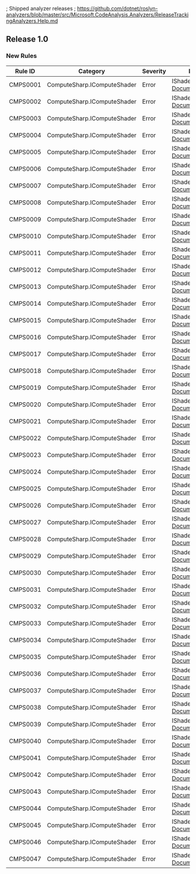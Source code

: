 ﻿; Shipped analyzer releases
; https://github.com/dotnet/roslyn-analyzers/blob/master/src/Microsoft.CodeAnalysis.Analyzers/ReleaseTrackingAnalyzers.Help.md

## Release 1.0

### New Rules

Rule ID | Category | Severity | Notes
--------|----------|----------|-------
CMPS0001 | ComputeSharp.IComputeShader | Error | IShaderGenerator, [Documentation](https://github.com/Sergio0694/ComputeSharp)
CMPS0002 | ComputeSharp.IComputeShader | Error | IShaderGenerator, [Documentation](https://github.com/Sergio0694/ComputeSharp)
CMPS0003 | ComputeSharp.IComputeShader | Error | IShaderGenerator, [Documentation](https://github.com/Sergio0694/ComputeSharp)
CMPS0004 | ComputeSharp.IComputeShader | Error | IShaderGenerator, [Documentation](https://github.com/Sergio0694/ComputeSharp)
CMPS0005 | ComputeSharp.IComputeShader | Error | IShaderGenerator, [Documentation](https://github.com/Sergio0694/ComputeSharp)
CMPS0006 | ComputeSharp.IComputeShader | Error | IShaderGenerator, [Documentation](https://github.com/Sergio0694/ComputeSharp)
CMPS0007 | ComputeSharp.IComputeShader | Error | IShaderGenerator, [Documentation](https://github.com/Sergio0694/ComputeSharp)
CMPS0008 | ComputeSharp.IComputeShader | Error | IShaderGenerator, [Documentation](https://github.com/Sergio0694/ComputeSharp)
CMPS0009 | ComputeSharp.IComputeShader | Error | IShaderGenerator, [Documentation](https://github.com/Sergio0694/ComputeSharp)
CMPS0010 | ComputeSharp.IComputeShader | Error | IShaderGenerator, [Documentation](https://github.com/Sergio0694/ComputeSharp)
CMPS0011 | ComputeSharp.IComputeShader | Error | IShaderGenerator, [Documentation](https://github.com/Sergio0694/ComputeSharp)
CMPS0012 | ComputeSharp.IComputeShader | Error | IShaderGenerator, [Documentation](https://github.com/Sergio0694/ComputeSharp)
CMPS0013 | ComputeSharp.IComputeShader | Error | IShaderGenerator, [Documentation](https://github.com/Sergio0694/ComputeSharp)
CMPS0014 | ComputeSharp.IComputeShader | Error | IShaderGenerator, [Documentation](https://github.com/Sergio0694/ComputeSharp)
CMPS0015 | ComputeSharp.IComputeShader | Error | IShaderGenerator, [Documentation](https://github.com/Sergio0694/ComputeSharp)
CMPS0016 | ComputeSharp.IComputeShader | Error | IShaderGenerator, [Documentation](https://github.com/Sergio0694/ComputeSharp)
CMPS0017 | ComputeSharp.IComputeShader | Error | IShaderGenerator, [Documentation](https://github.com/Sergio0694/ComputeSharp)
CMPS0018 | ComputeSharp.IComputeShader | Error | IShaderGenerator, [Documentation](https://github.com/Sergio0694/ComputeSharp)
CMPS0019 | ComputeSharp.IComputeShader | Error | IShaderGenerator, [Documentation](https://github.com/Sergio0694/ComputeSharp)
CMPS0020 | ComputeSharp.IComputeShader | Error | IShaderGenerator, [Documentation](https://github.com/Sergio0694/ComputeSharp)
CMPS0021 | ComputeSharp.IComputeShader | Error | IShaderGenerator, [Documentation](https://github.com/Sergio0694/ComputeSharp)
CMPS0022 | ComputeSharp.IComputeShader | Error | IShaderGenerator, [Documentation](https://github.com/Sergio0694/ComputeSharp)
CMPS0023 | ComputeSharp.IComputeShader | Error | IShaderGenerator, [Documentation](https://github.com/Sergio0694/ComputeSharp)
CMPS0024 | ComputeSharp.IComputeShader | Error | IShaderGenerator, [Documentation](https://github.com/Sergio0694/ComputeSharp)
CMPS0025 | ComputeSharp.IComputeShader | Error | IShaderGenerator, [Documentation](https://github.com/Sergio0694/ComputeSharp)
CMPS0026 | ComputeSharp.IComputeShader | Error | IShaderGenerator, [Documentation](https://github.com/Sergio0694/ComputeSharp)
CMPS0027 | ComputeSharp.IComputeShader | Error | IShaderGenerator, [Documentation](https://github.com/Sergio0694/ComputeSharp)
CMPS0028 | ComputeSharp.IComputeShader | Error | IShaderGenerator, [Documentation](https://github.com/Sergio0694/ComputeSharp)
CMPS0029 | ComputeSharp.IComputeShader | Error | IShaderGenerator, [Documentation](https://github.com/Sergio0694/ComputeSharp)
CMPS0030 | ComputeSharp.IComputeShader | Error | IShaderGenerator, [Documentation](https://github.com/Sergio0694/ComputeSharp)
CMPS0031 | ComputeSharp.IComputeShader | Error | IShaderGenerator, [Documentation](https://github.com/Sergio0694/ComputeSharp)
CMPS0032 | ComputeSharp.IComputeShader | Error | IShaderGenerator, [Documentation](https://github.com/Sergio0694/ComputeSharp)
CMPS0033 | ComputeSharp.IComputeShader | Error | IShaderGenerator, [Documentation](https://github.com/Sergio0694/ComputeSharp)
CMPS0034 | ComputeSharp.IComputeShader | Error | IShaderGenerator, [Documentation](https://github.com/Sergio0694/ComputeSharp)
CMPS0035 | ComputeSharp.IComputeShader | Error | IShaderGenerator, [Documentation](https://github.com/Sergio0694/ComputeSharp)
CMPS0036 | ComputeSharp.IComputeShader | Error | IShaderGenerator, [Documentation](https://github.com/Sergio0694/ComputeSharp)
CMPS0037 | ComputeSharp.IComputeShader | Error | IShaderGenerator, [Documentation](https://github.com/Sergio0694/ComputeSharp)
CMPS0038 | ComputeSharp.IComputeShader | Error | IShaderGenerator, [Documentation](https://github.com/Sergio0694/ComputeSharp)
CMPS0039 | ComputeSharp.IComputeShader | Error | IShaderGenerator, [Documentation](https://github.com/Sergio0694/ComputeSharp)
CMPS0040 | ComputeSharp.IComputeShader | Error | IShaderGenerator, [Documentation](https://github.com/Sergio0694/ComputeSharp)
CMPS0041 | ComputeSharp.IComputeShader | Error | IShaderGenerator, [Documentation](https://github.com/Sergio0694/ComputeSharp)
CMPS0042 | ComputeSharp.IComputeShader | Error | IShaderGenerator, [Documentation](https://github.com/Sergio0694/ComputeSharp)
CMPS0043 | ComputeSharp.IComputeShader | Error | IShaderGenerator, [Documentation](https://github.com/Sergio0694/ComputeSharp)
CMPS0044 | ComputeSharp.IComputeShader | Error | IShaderGenerator, [Documentation](https://github.com/Sergio0694/ComputeSharp)
CMPS0045 | ComputeSharp.IComputeShader | Error | IShaderGenerator, [Documentation](https://github.com/Sergio0694/ComputeSharp)
CMPS0046 | ComputeSharp.IComputeShader | Error | IShaderGenerator, [Documentation](https://github.com/Sergio0694/ComputeSharp)
CMPS0047 | ComputeSharp.IComputeShader | Error | IShaderGenerator, [Documentation](https://github.com/Sergio0694/ComputeSharp)

